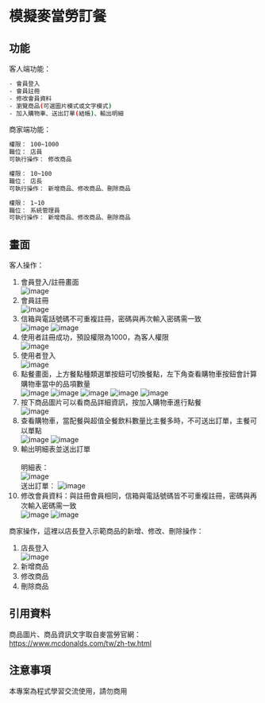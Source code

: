 # 模擬麥當勞訂餐
## 功能

客人端功能：
```bash
- 會員登入
- 會員註冊
- 修改會員資料
- 瀏覽商品(可選圖片模式或文字模式)
- 加入購物車、送出訂單(結帳)、輸出明細
```

商家端功能：
```bash
權限： 100~1000
職位： 店員
可執行操作： 修改商品
```
```bash
權限： 10~100
職位： 店長
可執行操作： 新增商品、修改商品、刪除商品
```
```bash
權限： 1~10
職位： 系統管理員
可執行操作： 新增商品、修改商品、刪除商品
```

## 畫面

客人操作：
1. 會員登入/註冊畫面<br>
![image](https://github.com/tohousanae/WinformMacDonaldOrderSystem/assets/122202405/ccfe8f64-2b87-4f31-93c2-bc91bc4b2748)
2. 會員註冊<br>
![image](https://github.com/tohousanae/WinformMacDonaldOrderSystem/assets/122202405/84d2bdf4-f70d-402e-97d1-201c48f9f540)
3. 信箱與電話號碼不可重複註冊，密碼與再次輸入密碼需一致<br>
![image](https://github.com/tohousanae/WinformMacDonaldOrderSystem/assets/122202405/c242425d-4fd6-4a00-85ee-9369f78fd8c3)
![image](https://github.com/tohousanae/WinformMacDonaldOrderSystem/assets/122202405/530657d4-78f5-479e-a4e5-074018f5cd5a)
4. 使用者註冊成功，預設權限為1000，為客人權限<br>
![image](https://github.com/tohousanae/WinformMacDonaldOrderSystem/assets/122202405/acce1d32-84f7-4eb1-85b6-d93ddd686e96)
5. 使用者登入<br>
![image](https://github.com/tohousanae/WinformMacDonaldOrderSystem/assets/122202405/3483ea02-1cf5-44d6-9787-289b81d2d9da)
6. 點餐畫面，上方餐點種類選單按鈕可切換餐點，左下角查看購物車按鈕會計算購物車當中的品項數量<br>
![image](https://github.com/tohousanae/WinformMacDonaldOrderSystem/assets/122202405/cfb8da1f-d8ad-496a-9587-19a842b377f6)
![image](https://github.com/tohousanae/WinformMacDonaldOrderSystem/assets/122202405/47bc77d1-1de1-4bd7-8ed6-466a5bf4da42)
![image](https://github.com/tohousanae/WinformMacDonaldOrderSystem/assets/122202405/61ab6a33-b0b8-4378-8b90-71d1738f1c54)
![image](https://github.com/tohousanae/WinformMacDonaldOrderSystem/assets/122202405/74437a61-42cc-44d1-80c0-651e80ae7bf7)
![image](https://github.com/tohousanae/WinformMacDonaldOrderSystem/assets/122202405/25839bc7-220a-4994-937b-4f707258e0e8)
7. 按下商品圖片可以看商品詳細資訊，按加入購物車進行點餐<br>
![image](https://github.com/tohousanae/WinformMacDonaldOrderSystem/assets/122202405/1149e6a9-3a9f-4bc1-ae45-cdfd93c50a28)
8. 查看購物車，當配餐與超值全餐飲料數量比主餐多時，不可送出訂單，主餐可以單點<br>
![image](https://github.com/tohousanae/WinformMacDonaldOrderSystem/assets/122202405/095dd1ef-d08a-44f8-b640-a9a20e6b5e0a)
![image](https://github.com/tohousanae/WinformMacDonaldOrderSystem/assets/122202405/84815e4c-74b0-430e-921f-8b7f854f3d87)
9. 輸出明細表並送出訂單<br><br>
明細表：<br>
![image](https://github.com/tohousanae/WinformMacDonaldOrderSystem/assets/122202405/9516d380-8d72-4c23-8190-6889c439846f)
<br>送出訂單：
![image](https://github.com/tohousanae/WinformMacDonaldOrderSystem/assets/122202405/67480f82-2242-449b-b217-8a22508681f4)
10. 修改會員資料：與註冊會員相同，信箱與電話號碼皆不可重複註冊，密碼與再次輸入密碼需一致<br>
![image](https://github.com/tohousanae/WinformMacDonaldOrderSystem/assets/122202405/27caa5aa-9b3e-410b-b90c-f2beb0ae29fc)
![image](https://github.com/tohousanae/WinformMacDonaldOrderSystem/assets/122202405/0a7208c3-17c8-44b8-a1cd-82feef2850f0)

商家操作，這裡以店長登入示範商品的新增、修改、刪除操作：
1. 店長登入<br>
![image](https://github.com/tohousanae/WinformMacDonaldOrderSystem/assets/122202405/9540af7c-d9b3-445f-a172-a26054846ccf)
2. 新增商品<br>
3. 修改商品<br>
4. 刪除商品<br>

## 引用資料
商品圖片、商品資訊文字取自麥當勞官網：https://www.mcdonalds.com/tw/zh-tw.html

## 注意事項
本專案為程式學習交流使用，請勿商用

